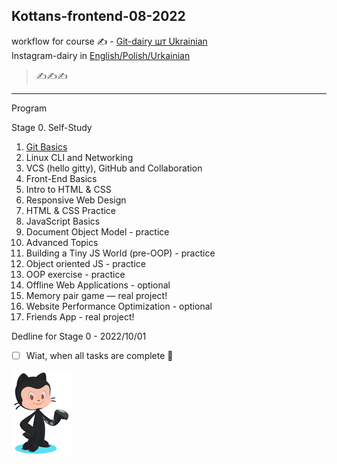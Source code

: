 ## Kottans-frontend-08-2022 ##

workflow for course :writing_hand: - [Git-dairy шт Ukrainian](./dairy-task/)
<br> Instagram-dairy in [English/Polish/Urkainian](https://www.instagram.com/tina.bond_your_admin/) 

> :writing_hand::writing_hand::writing_hand:
---------------------------
Program 

Stage 0. Self-Study

1. [Git Basics](./git-basics/)
2. Linux CLI and Networking
3. VCS (hello gitty), GitHub and Collaboration
4. Front-End Basics
5. Intro to HTML & CSS
6. Responsive Web Design
7. HTML & CSS Practice
8. JavaScript Basics
9. Document Object Model - practice
10. Advanced Topics
11. Building a Tiny JS World (pre-OOP) - practice
12. Object oriented JS - practice
13. OOP exercise - practice
14. Offline Web Applications - optional
15. Memory pair game — real project!
16. Website Performance Optimization - optional
17. Friends App - real project!

Dedline for Stage 0 - 2022/10/01

- [ ] Wiat, when all tasks are complete :tada:

![зображення котика](./img/image-rendered.png)
